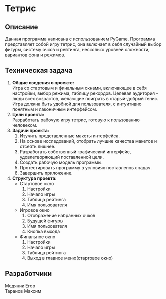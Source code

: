 Тетрис
=

Описание
-
Данная программа написана с использованием PyGame. Программа представляет собой игру тетрис,
она включает в себя случайный выбор фигуры, систему очков и рейтинга, несколько уровней сложности,
вариантов фона и режимов.


Техническая задача
-
1. **Общие сведения о проекте:** <br>
    Игра со стартовым и финальным окнами, включающее в себя настройки, выбор режима, таблицу рекордов.
    Целевая аудитория - люди всех возрастов, желающие поиграть в старый-добрый тенис. Игра должна
    быть удобной для пользователя, с интуитивно понятным и лаконичным интерфейсом.
2. **Цели проекта:** <br>
    Разработать рабочую игру тетрис, готовую к пользованию человеком.
3. **Задачи проекта:** 
   1. Изучить представленные макеты интерфейса.
   2. На основе исследований, отобрать лучшие качества макетов и отсеять лишнее.
   3. Разработать собственный графический интерфейс, удовлетворяющий поставленной цели.
   4. Создать рабочую модель программы.
   5. Протестировать программу в условиях поставленных задач.
   6. Завершить приложение.
4. **Структура проекта:** 
    * Стартовое окно
        1. Настройки
        2. Начало игры
        3. Таблица рейтинга
        4. Имя пользователя
    * Игровое окно
        1. Отображение набранных очков
        2. Будущей фигуры
      3. Имя пользователя
      4. Кнопка выхода
    * Финальное окно
      1. Настройки
      2. Начало игры
      3. Таблица рейтинга
      4. Выход в главное меню(стартовое окно)

Разработчики
-
Медяник Егор<br>
Таранов Максим
   